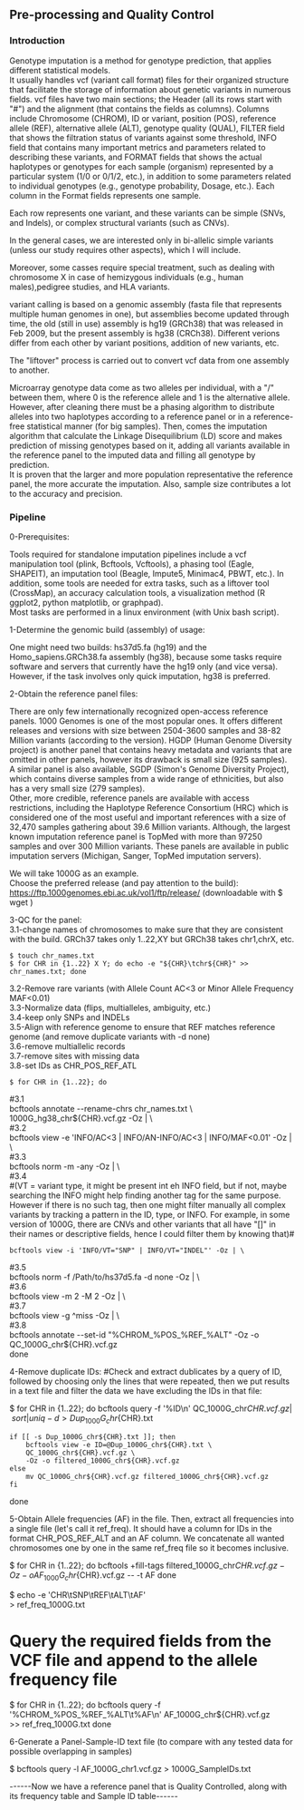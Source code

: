 ## Pre-processing and Quality Control  

### Introduction  
Genotype imputation is a method for genotype prediction, that applies different statistical models.  
It usually handles vcf (variant call format) files for their organized structure that facilitate the storage of information about genetic variants in numerous fields. vcf files have two main sections; the Header (all its rows start with "#") and the alignment (that contains the fields as columns). Columns include Chromosome (CHROM), ID or variant, position (POS), reference allele (REF), alternative allele (ALT), genotype quality (QUAL), FILTER field that shows the filtration status of variants against some threshold, INFO field that contains many important metrics and parameters related to describing these variants, and FORMAT fields that shows the actual haplotypes or genotypes for each sample (organism) represented by a particular system (1/0 or 0/1/2, etc.), in addition to some parameters related to individual genotypes (e.g., genotype probability, Dosage, etc.). Each column in the Format fields represents one sample.  
  
Each row represents one variant, and these variants can be simple (SNVs, and Indels), or complex structural variants (such as CNVs).  

In the general cases, we are interested only in bi-allelic simple variants (unless our study requires other aspects), which I will include.  
  
Moreover, some casses  require special treatment, such as dealing with chromosome X in case of hemizygous individuals (e.g., human males),pedigree studies, and HLA variants.  
  
variant calling is based on a genomic assembly (fasta file that represents multiple human genomes in one), but assemblies become updated through time, the old (still in use) assembly is hg19 (GRCh38) that was released in Feb 2009, but the present assembly is hg38 (CRCh38). Different verions differ from each other by variant positions, addition of new variants, etc.  
  
The "liftover" process is carried out to convert vcf data from one assembly to another.  
  
Microarray genotype data come as two alleles per individual, with a "/" between them, where 0 is the reference allele and 1 is the alternative allele. However, after cleaning there must be a phasing algorithm to distribute alleles into two haplotypes according to a reference panel or in a reference-free statistical manner (for big samples). Then, comes the imputation algorithm that calculate the Linkage Disequilibrium (LD) score and makes prediction of missing genotypes based on it, adding all variants available in the reference panel to the imputed data and filling all genotype by prediction.  
It is proven that the larger and more population representative the reference panel, the more accurate the imputation. Also, sample size contributes a lot to the accuracy and precision.  
  
### Pipeline  
  
0-Prerequisites:  
  
Tools required for standalone imputation pipelines include a vcf manipulation tool (plink, Bcftools, Vcftools), a phasing tool (Eagle, SHAPEIT), an imputation tool (Beagle, Impute5, Minimac4, PBWT, etc.). In addition, some tools are needed for extra tasks, such as a liftover tool (CrossMap), an accuracy calculation tools, a visualization method (R ggplot2, python matplotlib, or graphpad).  
Most tasks are performed in a linux environment (with Unix bash script).  
  
1-Determine the genomic build (assembly) of usage:  
  
One might need two builds: hs37d5.fa (hg19) and the Homo_sapiens.GRCh38.fa assembly (hg38), because some tasks require software and servers that currently have the hg19 only (and vice versa). However, if the task involves only quick imputation, hg38 is preferred.  
  
2-Obtain the reference panel files:  

There are only few internationally recognized open-access reference panels. 1000 Genomes is one of the most popular ones. It offers different releases and versions with size between 2504-3600 samples and 38-82 Million variants (according to the version). HGDP (Human Genome Diversity project) is another panel that contains heavy metadata and variants that are omitted in other panels, however its drawback is small size (925 samples). A similar panel is also available, SGDP (Simon's Genome Diversity Project), which contains diverse samples from a wide range of ethnicities, but also has a very small size (279 samples).  
Other, more credible, reference panels are available with access restrictions, including the Haplotype Reference Consortium (HRC) which is considered one of the most useful and important references with a size of 32,470 samples gathering about 39.6 Million variants. Although, the largest known imputation reference panel is TopMed with more than 97250 samples and over 300 Million variants. These panels are available in public imputation servers (Michigan, Sanger, TopMed imputation servers).  
  
We will take 1000G as an example.  
Choose the preferred release (and pay attention to the build):  
https://ftp.1000genomes.ebi.ac.uk/vol1/ftp/release/  (downloadable with $ wget <URL>)  
  
3-QC for the panel:  
  3.1-change names of chromosomes to make sure that they are consistent with the build. GRCh37 takes only 1..22,XY but GRCh38 takes chr1,chrX, etc.  
   
    $ touch chr_names.txt  
    $ for CHR in {1..22} X Y; do echo -e "${CHR}\tchr${CHR}" >> chr_names.txt; done   
  
  3.2-Remove rare variants (with Allele Count AC<3 or Minor Allele Frequency MAF<0.01)  
  3.3-Normalize data (flips, multialleles, ambiguity, etc.)  
  3.4-keep only SNPs and INDELs  
  3.5-Align with reference genome to ensure that REF matches reference genome (and remove duplicate variants with -d none)  
  3.6-remove multiallelic records  
  3.7-remove sites with missing data  
  3.8-set IDs as CHR_POS_REF_ATL  
  
    $ for CHR in {1..22}; do  
#3.1  
    bcftools annotate --rename-chrs chr_names.txt \  
        1000G_hg38_chr${CHR}.vcf.gz -Oz | \  
#3.2  
    bcftools view -e 'INFO/AC<3 | INFO/AN-INFO/AC<3 | INFO/MAF<0.01' -Oz | \  
#3.3  
    bcftools norm -m -any -Oz | \  
#3.4   
    #(VT = variant type, it might be present int eh INFO field, but if not, maybe searching the INFO might help finding another tag for the same purpose. However if there is no such tag, then one might filter manually all complex variants by tracking a pattern in the ID, type, or INFO. For example, in some version of 1000G, there are CNVs and other variants that all have "[]" in their names or descriptive fields, hence I could filter them by knowing that)#  
  
    bcftools view -i 'INFO/VT="SNP" | INFO/VT="INDEL"' -Oz | \   
#3.5  
    bcftools norm -f /Path/to/hs37d5.fa -d none -Oz | \  
#3.6  
    bcftools view -m 2 -M 2 -Oz | \  
#3.7  
    bcftools view -g ^miss -Oz | \  
#3.8  
    bcftools annotate --set-id "%CHROM\_%POS\_%REF\_%ALT" -Oz -o QC_1000G_chr${CHR}.vcf.gz  
done  
  
4-Remove duplicate IDs:
#Check and extract dublicates by a query of ID, followed by choosing only the lines that were repeated, then we put results in a text file and filter the data we have excluding the IDs in that file: 

$ for CHR in {1..22}; do
   bcftools query -f '%ID\n' QC_1000G_chr${CHR}.vcf.gz | \
    sort | uniq -d > Dup_1000G_chr${CHR}.txt

    if [[ -s Dup_1000G_chr${CHR}.txt ]]; then
    	bcftools view -e ID=@Dup_1000G_chr${CHR}.txt \
    	QC_1000G_chr${CHR}.vcf.gz \
        -Oz -o filtered_1000G_chr${CHR}.vcf.gz
    else 
    	mv QC_1000G_chr${CHR}.vcf.gz filtered_1000G_chr${CHR}.vcf.gz
    fi
done

5-Obtain Allele frequencies (AF) in the file. Then, extract all frequencies into a single file (let's call it ref_freq). It should have a column for IDs in the format CHR_POS_REF_ALT and an AF column. We concatenate all wanted chromosomes one by one in the same ref_freq file so it becomes inclusive.

$ for CHR in {1..22}; do
    bcftools +fill-tags filtered_1000G_chr${CHR}.vcf.gz -Oz -o AF_1000G_chr${CHR}.vcf.gz -- -t AF
done

$ echo -e 'CHR\tSNP\tREF\tALT\tAF' \
    > ref_freq_1000G.txt

# Query the required fields from the VCF file and append to the allele frequency file 
$ for CHR in {1..22}; do
    bcftools query -f '%CHROM\_%POS\_%REF\_%ALT\t%AF\n' AF_1000G_chr${CHR}.vcf.gz \
    >> ref_freq_1000G.txt
done

6-Generate a Panel-Sample-ID text file (to compare with any tested data for possible overlapping in samples)

$ bcftools query -l AF_1000G_chr1.vcf.gz > 1000G_SampleIDs.txt


------Now we have a reference panel that is Quality Controlled, along with its frequency table and Sample ID table------